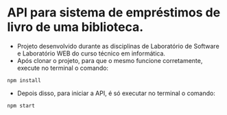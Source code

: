 # API para sistema de empréstimos de livro de uma biblioteca.
* Projeto desenvolvido durante as disciplinas de Laboratório de Software e Laboratório WEB do curso técnico em informática.
* Após clonar o projeto, para que o mesmo funcione corretamente, execute no terminal o comando:
```
npm install
```
* Depois disso, para iniciar a API, é só executar no terminal o comando:
```
npm start
```